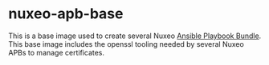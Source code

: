 # nuxeo-apb-base

This is a base image used to create several Nuxeo [Ansible Playbook Bundle](https://github.com/ansibleplaybookbundle/ansible-playbook-bundle). This base image includes the openssl tooling needed by several Nuxeo APBs to manage certificates.

